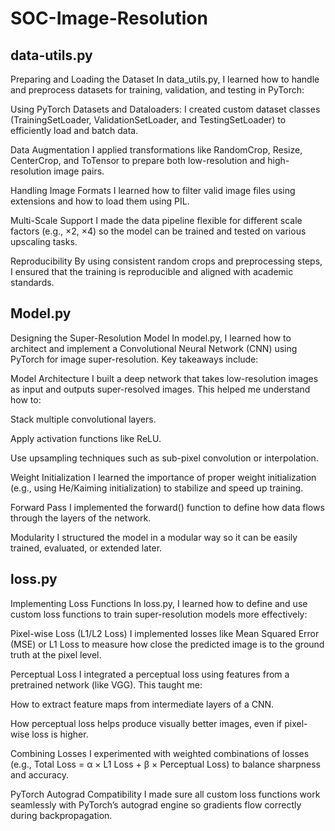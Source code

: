 # SOC-Image-Resolution

## __data-utils.py__

Preparing and Loading the Dataset
In data_utils.py, I learned how to handle and preprocess datasets for training, validation, and testing in PyTorch:

Using PyTorch Datasets and Dataloaders:
I created custom dataset classes (TrainingSetLoader, ValidationSetLoader, and TestingSetLoader) to efficiently load and batch data.

Data Augmentation
I applied transformations like RandomCrop, Resize, CenterCrop, and ToTensor to prepare both low-resolution and high-resolution image pairs.

Handling Image Formats
I learned how to filter valid image files using extensions and how to load them using PIL.

Multi-Scale Support
I made the data pipeline flexible for different scale factors (e.g., ×2, ×4) so the model can be trained and tested on various upscaling tasks.

Reproducibility
By using consistent random crops and preprocessing steps, I ensured that the training is reproducible and aligned with academic standards.

## __Model.py__


Designing the Super-Resolution Model
In model.py, I learned how to architect and implement a Convolutional Neural Network (CNN) using PyTorch for image super-resolution. Key takeaways include:

Model Architecture
I built a deep network that takes low-resolution images as input and outputs super-resolved images. This helped me understand how to:

Stack multiple convolutional layers.

Apply activation functions like ReLU.

Use upsampling techniques such as sub-pixel convolution or interpolation.

Weight Initialization
I learned the importance of proper weight initialization (e.g., using He/Kaiming initialization) to stabilize and speed up training.

Forward Pass
I implemented the forward() function to define how data flows through the layers of the network.

Modularity
I structured the model in a modular way so it can be easily trained, evaluated, or extended later.

## __loss.py__

Implementing Loss Functions
In loss.py, I learned how to define and use custom loss functions to train super-resolution models more effectively:

Pixel-wise Loss (L1/L2 Loss)
I implemented losses like Mean Squared Error (MSE) or L1 Loss to measure how close the predicted image is to the ground truth at the pixel level.

Perceptual Loss
I integrated a perceptual loss using features from a pretrained network (like VGG). This taught me:

How to extract feature maps from intermediate layers of a CNN.

How perceptual loss helps produce visually better images, even if pixel-wise loss is higher.

Combining Losses
I experimented with weighted combinations of losses (e.g., Total Loss = α × L1 Loss + β × Perceptual Loss) to balance sharpness and accuracy.

PyTorch Autograd Compatibility
I made sure all custom loss functions work seamlessly with PyTorch’s autograd engine so gradients flow correctly during backpropagation.




